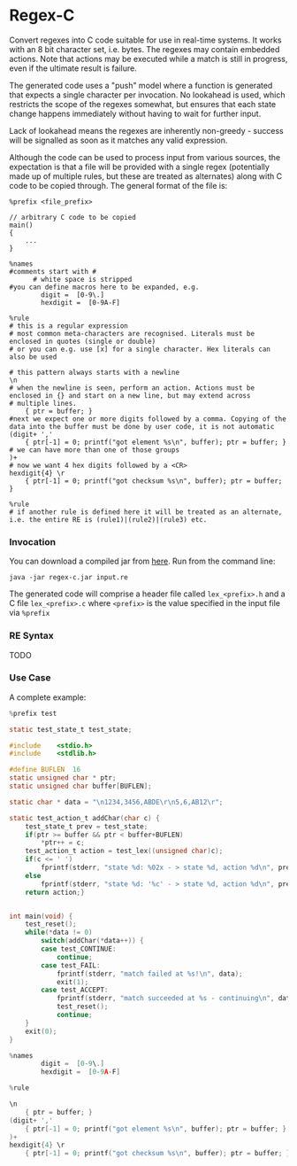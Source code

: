 # Regex-C

Convert regexes into C code suitable for use in real-time systems. It works with an 8 bit character set, i.e. bytes.
The regexes may contain embedded actions. Note that actions may be executed while a match is still in progress,
even if the ultimate result is failure.

The generated code uses a "push" model where a function is generated that expects a single character
per invocation. No lookahead is used, which restricts the scope of the regexes somewhat, but ensures
that each state change happens immediately without having to wait for further input.

Lack of lookahead means the regexes are inherently non-greedy - success will be signalled as soon as it matches
any valid expression.

Although the code can be used to process input from various sources, the expectation is that a file will
be provided with a single regex (potentially made up of multiple rules, but these are treated as alternates)
along with C code to be copied through. The general format of the file is:
````
%prefix <file_prefix>

// arbitrary C code to be copied
main()
{
    ...
}

%names
#comments start with #
      # white space is stripped
#you can define macros here to be expanded, e.g.
        digit =  [0-9\.]
        hexdigit =  [0-9A-F]

%rule
# this is a regular expression
# most common meta-characters are recognised. Literals must be enclosed in quotes (single or double)
# or you can e.g. use [x] for a single character. Hex literals can also be used

# this pattern always starts with a newline
\n
# when the newline is seen, perform an action. Actions must be enclosed in {} and start on a new line, but may extend across
# multiple lines.
    { ptr = buffer; }
#next we expect one or more digits followed by a comma. Copying of the data into the buffer must be done by user code, it is not automatic
(digit+ ','
    { ptr[-1] = 0; printf("got element %s\n", buffer); ptr = buffer; }
# we can have more than one of those groups
)+
# now we want 4 hex digits followed by a <CR>
hexdigit{4} \r
    { ptr[-1] = 0; printf("got checksum %s\n", buffer); ptr = buffer; }

%rule
# if another rule is defined here it will be treated as an alternate, i.e. the entire RE is (rule1)|(rule2)|(rule3) etc.
````

### Invocation

You can download a compiled jar from [here](https://github.com/clydebarrow/Regex-to-C/releases/download/v1.0/regex-c.jar). 
Run from the command line:

`java -jar regex-c.jar input.re`

The generated code will comprise a header file called `lex_<prefix>.h` and a C file `lex_<prefix>.c` where `<prefix>` is the value
specified in the input file via `%prefix`

### RE Syntax

TODO

### Use Case
A complete example:
```c
%prefix test

static test_state_t test_state;

#include    <stdio.h>
#include    <stdlib.h>

#define BUFLEN  16
static unsigned char * ptr;
static unsigned char buffer[BUFLEN];

static char * data = "\n1234,3456,ABDE\r\n5,6,AB12\r";

static test_action_t addChar(char c) {
    test_state_t prev = test_state;
    if(ptr >= buffer && ptr < buffer+BUFLEN)
        *ptr++ = c;
    test_action_t action = test_lex((unsigned char)c);
    if(c <= ' ')
        fprintf(stderr, "state %d: %02x - > state %d, action %d\n", prev, c, test_state, action);
    else
        fprintf(stderr, "state %d: '%c' - > state %d, action %d\n", prev, c, test_state, action);
    return action;}


int main(void) {
    test_reset();
    while(*data != 0)
        switch(addChar(*data++)) {
        case test_CONTINUE:
            continue;
        case test_FAIL:
            fprintf(stderr, "match failed at %s!\n", data);
            exit(1);
        case test_ACCEPT:
            fprintf(stderr, "match succeeded at %s - continuing\n", data);
            test_reset();
            continue;
    }
    exit(0);
}

%names
        digit =  [0-9\.]
        hexdigit =  [0-9A-F]

%rule

\n
    { ptr = buffer; }
(digit+ ','
    { ptr[-1] = 0; printf("got element %s\n", buffer); ptr = buffer; }
)+
hexdigit{4} \r
    { ptr[-1] = 0; printf("got checksum %s\n", buffer); ptr = buffer; }
```

